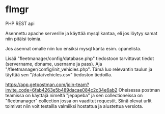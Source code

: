 # flmgr

PHP REST api

Asennettu apache serverille ja käyttää mysql kantaa, eli jos löytyy samat niin pitäisi toimia.

Jos asennat omalle niin luo ensiksi mysql kanta esim. cpanelista. 

Lisää "fleetmanager/config/database.php" tiedostoon tarvittavat tiedot (servername, dbname, username ja pass).
Aja "/fleetmanager/config/init_vehicles.php". Tämä luo relevantin taulun ja täyttää sen "/data/vehicles.csv" tiedoston tiedoilla. 

https://app.getpostman.com/join-team?invite_code=6fab4263e5b489dacae084c2c34e6ab2
Oheisessa postman teamissa on käyttäjä nimeltä "jepapeba" ja sen collectioneissa on "fleetmanager" collection jossa on vaaditut requestit.
Siinä olevat urlit toimivat niin voit testailla valmiiksi hostattua ja alustettua versiota.
